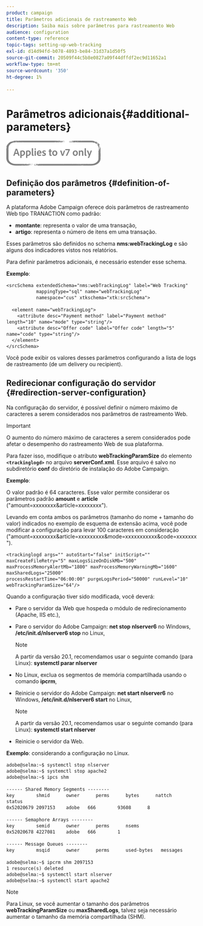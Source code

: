 ```yaml
---
product: campaign
title: Parâmetros adicionais de rastreamento Web
description: Saiba mais sobre parâmetros para rastreamento Web
audience: configuration
content-type: reference
topic-tags: setting-up-web-tracking
exl-id: d14d94fd-b078-4893-be84-31d37a1d50f5
source-git-commit: 20509f44c5b8e0827a09f44dffdf2ec9d11652a1
workflow-type: tm+mt
source-wordcount: '350'
ht-degree: 1%

---
```


# Parâmetros adicionais{#additional-parameters}

![](../../assets/v7-only.svg)

## Definição dos parâmetros {#definition-of-parameters}

A plataforma Adobe Campaign oferece dois parâmetros de rastreamento Web tipo TRANACTION como padrão:

* **montante**: representa o valor de uma transação,
* **artigo**: representa o número de itens em uma transação.

Esses parâmetros são definidos no schema **nms:webTrackingLog** e são alguns dos indicadores vistos nos relatórios.

Para definir parâmetros adicionais, é necessário estender esse schema.

**Exemplo**:

```
<srcSchema extendedSchema="nms:webTrackingLog" label="Web Tracking"
           mappingType="sql" name="webTrackingLog" 
           namespace="cus" xtkschema="xtk:srcSchema">

  <element name="webTrackingLog">
    <attribute desc="Payment method" label="Payment method" length="10" name="mode" type="string"/>
    <attribute desc="Offer code" label="Offer code" length="5" name="code" type="string"/>
  </element>
</srcSchema>
```

Você pode exibir os valores desses parâmetros configurando a lista de logs de rastreamento (de um delivery ou recipient).

## Redirecionar configuração do servidor {#redirection-server-configuration}

Na configuração do servidor, é possível definir o número máximo de caracteres a serem considerados nos parâmetros de rastreamento Web.

>[!IMPORTANT]
>
>O aumento do número máximo de caracteres a serem considerados pode afetar o desempenho do rastreamento Web de sua plataforma.

Para fazer isso, modifique o atributo **webTrackingParamSize** do elemento **`<trackinglogd>`** no arquivo **serverConf.xml**. Esse arquivo é salvo no subdiretório **conf** do diretório de instalação do Adobe Campaign.

**Exemplo**:

O valor padrão é 64 caracteres. Esse valor permite considerar os parâmetros padrão **amount** e **article** (&quot;amount=xxxxxxxx&amp;article=xxxxxxxx&quot;).

Levando em conta ambos os parâmetros (tamanho do nome + tamanho do valor) indicados no exemplo de esquema de extensão acima, você pode modificar a configuração para levar 100 caracteres em consideração (&quot;amount=xxxxxxxx&amp;article=xxxxxxxxx&amp;mode=xxxxxxxxxxx&amp;code=xxxxxxx&quot;).

```
<trackinglogd args="" autoStart="false" initScript="" maxCreateFileRetry="5" maxLogsSizeOnDiskMb="500"
maxProcessMemoryAlertMb="1800" maxProcessMemoryWarningMb="1600" maxSharedLogs="25000"
processRestartTime="06:00:00" purgeLogsPeriod="50000" runLevel="10"
webTrackingParamSize="64"/>
```

Quando a configuração tiver sido modificada, você deverá:

* Pare o servidor da Web que hospeda o módulo de redirecionamento (Apache, IIS etc.),
* Pare o servidor do Adobe Campaign: **net stop nlserver6** no Windows, **/etc/init.d/nlserver6 stop** no Linux,

   >[!NOTE]
   >
   >A partir da versão 20.1, recomendamos usar o seguinte comando (para Linux): **systemctl parar nlserver**

* No Linux, exclua os segmentos de memória compartilhada usando o comando **ipcrm**,
* Reinicie o servidor do Adobe Campaign: **net start nlserver6** no Windows, **/etc/init.d/nlserver6 start** no Linux,

   >[!NOTE]
   >
   >A partir da versão 20.1, recomendamos usar o seguinte comando (para Linux): **systemctl start nlserver**

* Reinicie o servidor da Web.

**Exemplo**: considerando a configuração no Linux.

```
adobe@selma:~$ systemctl stop nlserver
adobe@selma:~$ systemctl stop apache2
adobe@selma:~$ ipcs shm

------ Shared Memory Segments --------
key        shmid      owner      perms      bytes      nattch     status      
0x52020679 2097153    adobe   666        93608      8                       

------ Semaphore Arrays --------
key        semid      owner      perms      nsems     
0x52020678 4227081    adobe   666        1         

------ Message Queues --------
key        msqid      owner      perms      used-bytes   messages    

adobe@selma:~$ ipcrm shm 2097153                             
1 resource(s) deleted
adobe@selma:~$ systemctl start nlserver
adobe@selma:~$ systemctl start apache2
```

>[!NOTE]
>
>Para Linux, se você aumentar o tamanho dos parâmetros **webTrackingParamSize** ou **maxSharedLogs**, talvez seja necessário aumentar o tamanho da memória compartilhada (SHM).
